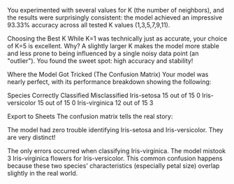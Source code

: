 You experimented with several values for K (the number of neighbors), and the results were surprisingly consistent: the model achieved an impressive 93.33% accuracy across all tested K values (1,3,5,7,9,11).

Choosing the Best K
While K=1 was technically just as accurate, your choice of K=5 is excellent. Why? A slightly larger K makes the model more stable and less prone to being influenced by a single noisy data point (an "outlier"). You found the sweet spot: high accuracy and stability!

Where the Model Got Tricked (The Confusion Matrix)
Your model was nearly perfect, with its performance breakdown showing the following:

Species	Correctly Classified	Misclassified
Iris-setosa	15 out of 15	0
Iris-versicolor	15 out of 15	0
Iris-virginica	12 out of 15	3

Export to Sheets
The confusion matrix tells the real story:

The model had zero trouble identifying Iris-setosa and Iris-versicolor. They are very distinct!

The only errors occurred when classifying Iris-virginica. The model mistook 3 Iris-virginica flowers for Iris-versicolor. This common confusion happens because these two species' characteristics (especially petal size) overlap slightly in the real world.
